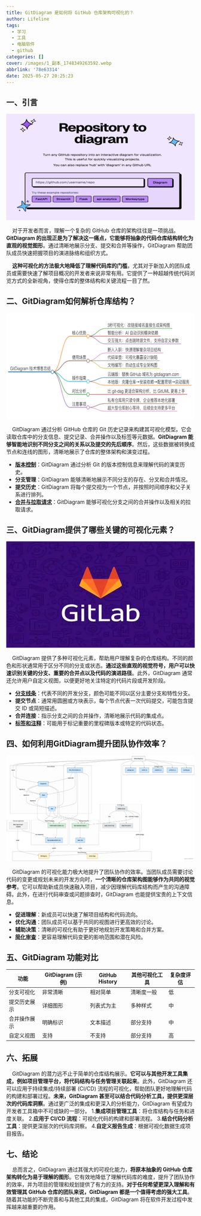 ```yaml
---
title: GitDiagram 是如何将 GitHub 仓库架构可视化的？
author: Lifeline
tags:
  - 学习
  - 工具
  - 电脑软件
  - github
categories: []
cover: /images/1_副本_1748349263592.webp
abbrlink: '78e63314'
date: 2025-05-27 20:25:23
---
```

## 一、引言

![5_副本_1748349284598.png](/images/5_%E5%89%AF%E6%9C%AC_1748349284598.png)

&nbsp;&nbsp;&nbsp;&nbsp;对于开发者而言，理解一个复杂的 GitHub 仓库的架构往往是一项挑战。**GitDiagram 的出现正是为了解决这一痛点，它能够将抽象的代码仓库结构转化为直观的视觉图形**。通过清晰地展示分支、提交和合并等操作，GitDiagram 帮助团队成员快速把握项目的演进脉络和组织方式。

&nbsp;&nbsp;&nbsp;&nbsp;**这种可视化的方法极大地降低了理解代码库的门槛**，尤其对于新加入的团队成员或需要快速了解项目概况的开发者来说非常有用。它提供了一种超越传统代码浏览方式的全新视角，使得仓库的整体结构和关键流程一目了然。

## 二、GitDiagram如何解析仓库结构？

![4_副本_1748349280239.png](/images/4_%E5%89%AF%E6%9C%AC_1748349280239.png)

&nbsp;&nbsp;&nbsp;&nbsp;GitDiagram 通过分析 GitHub 仓库的 Git 历史记录来构建其可视化模型。它会读取仓库中的分支信息、提交记录、合并操作以及标签等元数据。**GitDiagram 能够智能地识别不同分支之间的关系以及提交的先后顺序**。然后，这些数据被转换成节点和连线的图形，清晰地展示了仓库的整体架构和演变过程。

* **[版本控制](https://www.atlassian.com/git/tutorials/what-is-version-control)**：GitDiagram 通过分析 Git 的版本控制信息来理解代码的演变历史。
* **分支管理**：GitDiagram 能够清晰地展示不同分支的存在、分叉和合并情况。
* **提交历史**：GitDiagram 将每个提交视为一个节点，并按照时间顺序和父子关系进行排列。
* **[合并与拉取请求](https://docs.github.com/zh/pull-requests/collaborating-with-pull-requests/proposing-changes-to-your-work-with-pull-requests/about-pull-requests)**：GitDiagram 能够可视化分支之间的合并操作以及相关的拉取请求。

## 三、GitDiagram提供了哪些关键的可视化元素？

![2_副本_1748349268514.webp](/images/2_%E5%89%AF%E6%9C%AC_1748349268514.webp)

&nbsp;&nbsp;&nbsp;&nbsp;GitDiagram 提供了多种可视化元素，帮助用户理解复杂的仓库结构。不同的颜色和形状通常用于区分不同的分支或状态。**通过这些直观的视觉符号，用户可以快速识别关键的分支、重要的合并点以及代码的演进路径**。此外，GitDiagram 通常还允许用户自定义视图，以便更好地关注特定的代码片段或开发阶段。

* **[分支线条](https://git-scm.com/book/zh/v2/Git-%E5%88%86%E6%94%AF-%E8%BF%9C%E7%A8%8B%E5%88%86%E6%94%AF)**：代表不同的开发分支，颜色可能不同以区分主要分支和特性分支。
* **提交节点**：通常用圆圈或方块表示，每个节点代表一次代码提交，可能包含提交 ID 或简短描述。
* **合并连接**：指示分支之间的合并操作，清晰地展示代码的集成点。
* **[标签和注释](https://git-scm.com/book/zh/v2/Git-%E5%88%86%E6%94%AF-%E8%BF%9C%E7%A8%8B%E5%88%86%E6%94%AF)**：可能用于标记重要的里程碑版本或特定的代码状态。

## 四、如何利用GitDiagram提升团队协作效率？

![3_副本_1748349274394.webp](/images/3_%E5%89%AF%E6%9C%AC_1748349274394.webp)

&nbsp;&nbsp;&nbsp;&nbsp;GitDiagram 的可视化能力极大地提升了团队协作的效率。当团队成员需要讨论代码的变更或规划未来的开发方向时，**一个清晰的仓库架构图能够作为共同的视觉参考**。它可以帮助新成员快速融入项目，减少因理解代码库结构而产生的沟通障碍。此外，在进行代码审查或问题排查时，GitDiagram 也能提供宝贵的上下文信息。

* **促进理解**：新成员可以快速了解项目结构和代码流向。
* **优化沟通**：团队成员可以基于共同的视图进行更高效的讨论。
* **辅助决策**：清晰的可视化有助于更好地规划开发策略和合并方案。
* **[简化审查](https://www.atlassian.com/software/confluence)**：更容易理解代码变更的影响范围和潜在风险。

## 五、GitDiagram 功能对比

| 功能           | GitDiagram (示例) | GitHub History | 其他可视化工具 | 复杂度评估 |
| -------------- | --------------- | -------------- | ------------ | -------- |
| 分支可视化     | 非常清晰        | 相对简单       | 清晰度一般     | 低       |
| 提交历史展示   | 详细图形        | 列表式为主     | 多种样式       | 中       |
| 合并操作展示   | 明确标识        | 文本描述       | 部分支持       | 中       |
| 自定义视图     | 支持            | 不支持         | 部分支持       | 高       |

## 六、拓展

&nbsp;&nbsp;&nbsp;&nbsp;GitDiagram 的潜力远不止于简单的仓库结构展示。**它可以与其他开发工具集成，例如项目管理平台，将代码结构与任务管理关联起来**。此外，GitDiagram 还可以应用于持续集成/持续部署 (CI/CD) 流程的可视化，帮助团队更好地理解代码的构建和部署过程。**未来，GitDiagram 甚至可以结合代码分析工具，提供更深层次的代码库洞察**。通过更广泛的集成和更深入的分析能力，GitDiagram 有望成为开发者工具箱中不可或缺的一部分。
1.**集成项目管理工具**：将仓库结构与任务和进度关联。
2.**应用于 CI/CD 流程**：可视化代码的构建和部署流程。
3.**结合代码分析工具**：提供更深层次的代码库洞察。
4.**自定义报告生成**：根据可视化数据生成项目报告。

## 七、结论

&nbsp;&nbsp;&nbsp;&nbsp;总而言之，GitDiagram 通过其强大的可视化能力，**将原本抽象的 GitHub 仓库架构转化为易于理解的图形**。它有效地降低了理解代码库的难度，提升了团队协作的效率，并为项目的管理和规划提供了有力的支持。**对于任何希望更深入理解和有效管理其 GitHub 仓库的团队来说，GitDiagram 都是一个值得考虑的强大工具**。随着其功能的不断完善和与其他工具的集成，GitDiagram 将在软件开发过程中发挥越来越重要的作用。


